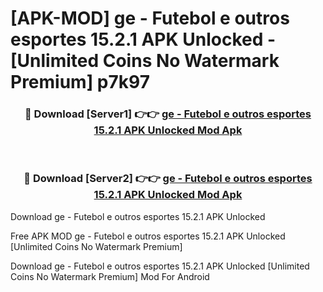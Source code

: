 # [APK-MOD] ge - Futebol e outros esportes 15.2.1 APK Unlocked - [Unlimited Coins No Watermark Premium] p7k97



<div align="center">
<h3>🔴 Download [Server1] 👉👉 <a href="https://momento.my/?title=ge_-_Futebol_e_outros_esportes_15.2.1_APK_Unlocked">ge - Futebol e outros esportes 15.2.1 APK Unlocked Mod Apk</a></h3><br>

<h3>🔴 Download [Server2] 👉👉 <a href="https://momento.my/?title=ge_-_Futebol_e_outros_esportes_15.2.1_APK_Unlocked">ge - Futebol e outros esportes 15.2.1 APK Unlocked Mod Apk</a></h3>
</div>



Download ge - Futebol e outros esportes 15.2.1 APK Unlocked 

Free APK MOD ge - Futebol e outros esportes 15.2.1 APK Unlocked [Unlimited Coins No Watermark Premium]

Download ge - Futebol e outros esportes 15.2.1 APK Unlocked [Unlimited Coins No Watermark Premium] Mod For Android
